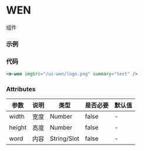 # WEN
组件

### 示例
<m-wen imgSrc="/ui-wen/logo.png" summary="test" />

### 代码
```html
<m-wen imgSrc="/ui-wen/logo.png" summary="test" />
```

### Attributes
| 参数 | 说明 | 类型 | 是否必要 | 默认值 |
| --- | --- | ---  |   ---   |  ---  |
| width | 宽度 | Number | false | - |
| height | 高度 | Number | false | - |
| word | 内容 | String/Slot | false | - |
